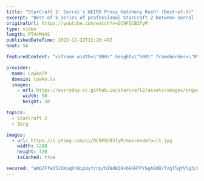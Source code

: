 ```yaml
---
title: "StarCraft 2: Serral's WEIRD Proxy Hatchery Rush! (Best-of-5)"
excerpt: "Best-of-5 series of professional StarCraft 2 between Serral (Zerg) and ShoWTimE (Protoss). In this series Serral decides to cheese in practically every game, even though he's usually a macro Zerg. These games were played in the lower bracket of the HomeStory Cup 22 playoffs.  Support my work on Patreon:"
originalUrl: https://youtube.com/watch?v=DC9FQCB3fyM
type: video
length: PT44M44S
publishedDateTime: 2022-12-22T12:20:48Z
heat: 56

featuredContent: "<iframe width=\"800\" height=\"500\" frameborder=\"0\" src=\"https://www.youtube.com/embed/DC9FQCB3fyM\" allow=\"accelerometer; autoplay; encrypted-media; gyroscope; picture-in-picture\" allowfullscreen></iframe>"

provider:
  name: LowkoTV
  domain: lowko.tv
  images:
    - url: https://everyday-cc.github.io/starcraft2/assets/images/organizations/lowko.tv-50x50.jpg
      width: 50
      height: 50

topics:
  - StarCraft 2
  - Zerg

images:
  - url: https://i.ytimg.com/vi/DC9FQCB3fyM/maxresdefault.jpg
    width: 1280
    height: 720
    isCached: true

secured: "a06ZFfeD5JDKuqRnNipQytrnp/bINdKQ8+bkEH7PYGgAS0D/TzqT5gYVlg3/6c8lEC7qQISL2U+5or6oHjaGnHaJ8pO4Uox9UBSUjbIkNh1xNexG07VXAJEHOwPOv5k4iDX1qoH/feFhGueZN1+jL+ucJIVxiEWrmnNQWYlNKjZjfFYKwq+etmu+jfK8CGq/Is9TeUc0QSWEAhFFCk/ZuJj339bjJzzPSpJzql2vWRrJ8I8Wb0VhvH4C5DeC5TAoMfVRO1b2h3U6MfZAPCd4gHVLg2hZUwbk3kzhza+TD9nFYTCmfXWSj7WgLNOjQyn52pMYxpzPVoN/4c4grCdwkitVGV3nLLTa7AAyVmxSoU6sqnt1LBX+sxD23n6aJgwxycAdEi4ZsqrR/v3uE2YIslPA1qDPtrajSfPK64B5CYohRsTLYjvmQCjFSsUn4g2Y;u3CH5vks/qXarC6GyIzsZw=="
---
```



